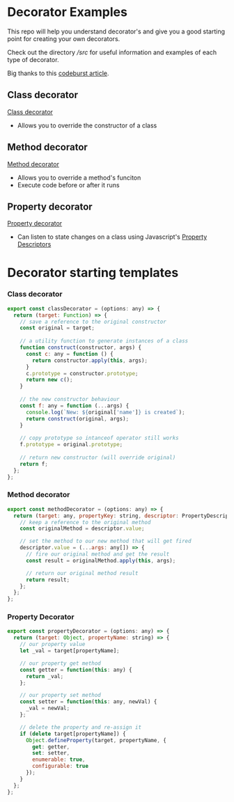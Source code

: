 # Decorator Examples

This repo will help you understand decorator's and give you a good starting point for creating your own decorators. 

Check out the directory _/src_ for useful information and examples of each type of decorator.

Big thanks to this [codeburst article](https://codeburst.io/decorate-your-code-with-typescript-decorators-5be4a4ffecb4).

## Class decorator

[Class decorator](src/class-decorator.ts)

* Allows you to override the constructor of a class

## Method decorator

[Method decorator](src/method-decorator.ts)

* Allows you to override a method's funciton
* Execute code before or after it runs

## Property decorator

[Property decorator](src/property-decorator.ts)

* Can listen to state changes on a class using Javascript's [Property Descriptors](https://developer.mozilla.org/en-US/docs/Web/JavaScript/Reference/Global_Objects/Object/defineProperty)

# Decorator starting templates

### Class decorator

```javascript
export const classDecorator = (options: any) => {
  return (target: Function) => {
    // save a reference to the original constructor
    const original = target;
  
    // a utility function to generate instances of a class
    function construct(constructor, args) {
      const c: any = function () {
        return constructor.apply(this, args);
      }
      c.prototype = constructor.prototype;
      return new c();
    }
  
    // the new constructor behaviour
    const f: any = function (...args) {
      console.log(`New: ${original['name']} is created`);
      return construct(original, args);
    }
  
    // copy prototype so intanceof operator still works
    f.prototype = original.prototype;
  
    // return new constructor (will override original)
    return f;
  };
};
```

### Method decorator

```javascript
export const methodDecorator = (options: any) => {
  return (target: any, propertyKey: string, descriptor: PropertyDescriptor) => {
    // keep a reference to the original method
    const originalMethod = descriptor.value;

    // set the method to our new method that will get fired
    descriptor.value = (...args: any[]) => {
      // fire our original method and get the result
      const result = originalMethod.apply(this, args);

      // return our original method result
      return result;
    };
  };
};
```

### Property Decorator

```javascript
export const propertyDecorator = (options: any) => {
  return (target: Object, propertyName: string) => {
    // our property value
    let _val = target[propertyName];

    // our property get method
    const getter = function(this: any) {
      return _val;
    };

    // our property set method
    const setter = function(this: any, newVal) {
      _val = newVal;
    };

    // delete the property and re-assign it
    if (delete target[propertyName]) {
      Object.defineProperty(target, propertyName, {
        get: getter,
        set: setter,
        enumerable: true,
        configurable: true
      });
    }
  };
};
```